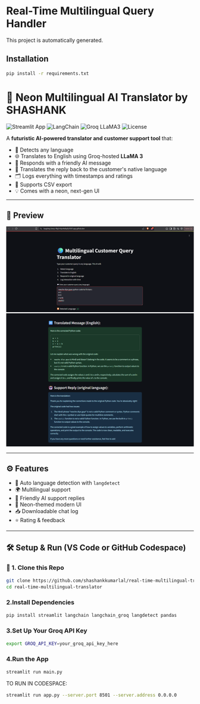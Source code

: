 # Real-Time Multilingual Query Handler

This project is automatically generated.

## Installation

```sh
pip install -r requirements.txt
```
# 🚀 Neon Multilingual AI Translator by SHASHANK

![Streamlit App](https://img.shields.io/badge/streamlit-app-brightgreen?logo=streamlit)
![LangChain](https://img.shields.io/badge/langchain-powered-blueviolet)
![Groq LLaMA3](https://img.shields.io/badge/Groq-LLaMA3-ff69b4)
![License](https://img.shields.io/badge/license-MIT-blue)

A **futuristic AI-powered translator and customer support tool** that:
- 🧠 Detects any language
- 🌐 Translates to English using Groq-hosted **LLaMA 3**
- 🤖 Responds with a friendly AI message
- 🔁 Translates the reply back to the customer's native language
- 🗂️ Logs everything with timestamps and ratings
- 💾 Supports CSV export
- 💡 Comes with a neon, next-gen UI

---

## 📸 Preview

![App Screenshot](langtran_img1.png)
![App Screenshot](langtran_img2.png)

---

## ⚙️ Features

- 🔎 Auto language detection with `langdetect`
- 🌍 Multilingual support
- 🤝 Friendly AI support replies
- 💬 Neon-themed modern UI
- 📥 Downloadable chat log
- ⭐ Rating & feedback

---

## 🛠️ Setup & Run (VS Code or GitHub Codespace)

### 🔧 1. Clone this Repo

```bash
git clone https://github.com/shashankkumarlal/real-time-multilingual-translator.git
cd real-time-multilingual-translator
```
### 2.Install Dependencies
```bash
pip install streamlit langchain langchain_groq langdetect pandas
```
### 3.Set Up Your Groq API Key
```bash
export GROQ_API_KEY=your_groq_api_key_here
```
### 4.Run the App
```bash
streamlit run main.py
```
TO RUN IN CODESPACE:
```bash
streamlit run app.py --server.port 8501 --server.address 0.0.0.0
```


